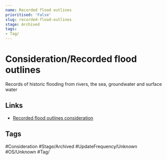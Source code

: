 ```yaml
---
name: Recorded flood outlines
prioritised: 'False'
slug: recorded-flood-outlines
stage: Archived
tags:
- Tag/
---
```


# Consideration/Recorded flood outlines

Records of historic flooding from rivers, the sea, groundwater and surface water

## Links

* [Recorded flood outlines consideration](https://design.planning.data.gov.uk/planning-consideration/recorded-flood-outlines)

## Tags

#Consideration #Stage/Archived #UpdateFrequency/Unknown #OS/Unknown #Tag/